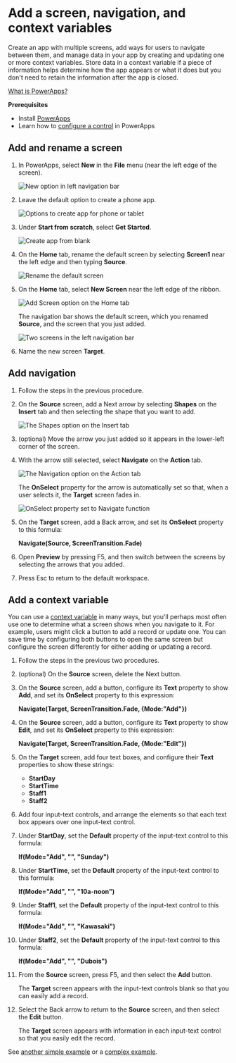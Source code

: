 <properties
	pageTitle="Add a screen, navigation, and a context variable | Microsoft PowerApps"
	description="In PowerApps, add a screen to an app, arrows to open one screen from another, and a context variable to track information between screens."
	services=""
	suite="powerapps"
	documentationCenter="na"
	authors="AFTOwen"
	manager="dwrede"
	editor=""
	tags=""/>

<tags
   ms.service="powerapps"
   ms.devlang="na"
   ms.topic="article"
   ms.tgt_pltfrm="na"
   ms.workload="na"
   ms.date="10/21/2015"
   ms.author="anneta"/>

# Add a screen, navigation, and context variables #

Create an app with multiple screens, add ways for users to navigate between them, and manage data in your app by creating and updating one or more context variables. Store data in a context variable if a piece of information helps determine how the app appears or what it does but you don't need to retain the information after the app is closed.

[What is PowerApps?](https://aka.ms/pamktg)

**Prerequisites**

- Install [PowerApps](http://aka.ms/powerappsinstall)
- Learn how to [configure a control](get-started-test-drive.md#configure-a-control) in PowerApps

## Add and rename a screen ##
1. In PowerApps, select **New** in the **File** menu (near the left edge of the screen).

	![New option in left navigation bar](./media/add-screen-context-variables/file-new.jpg)

1. Leave the default option to create a phone app.

	![Options to create app for phone or tablet](./media/add-screen-context-variables/create-phone-app.jpg)

1. Under **Start from scratch**, select **Get Started**.

	![Create app from blank](./media/add-screen-context-variables/blank-app.jpg)

1. On the **Home** tab, rename the default screen by selecting **Screen1** near the left edge and then typing **Source**.

	![Rename the default screen](./media/add-screen-context-variables/name-source-screen.jpg)

1. On the **Home** tab, select **New Screen** near the left edge of the ribbon.

	![Add Screen option on the Home tab](./media/add-screen-context-variables/add-screen.jpg)

	The navigation bar shows the default screen, which you renamed **Source**, and the screen that you just added.

	![Two screens in the left navigation bar](./media/add-screen-context-variables/two-screens-in-nav.jpg)

1. Name the new screen **Target**.

## Add navigation ##
1. Follow the steps in the previous procedure.

1. On the **Source** screen, add a Next arrow by selecting **Shapes** on the **Insert** tab and then selecting the shape that you want to add.

	![The Shapes option on the Insert tab](./media/add-screen-context-variables/add-next-arrow.jpg)

1. (optional) Move the arrow you just added so it appears in the lower-left corner of the screen.

1. With the arrow still selected, select **Navigate** on the **Action** tab.

	![The Navigation option on the Action tab](./media/add-screen-context-variables/action-navigate.jpg)

	The **OnSelect** property for the arrow is automatically set so that, when a user selects it, the **Target** screen fades in.

	![OnSelect property set to Navigate function](./media/add-screen-context-variables/onselect-default.jpg)

1. On the **Target** screen, add a Back arrow, and set its **OnSelect** property to this formula:

	**Navigate(Source, ScreenTransition.Fade)**

1. Open **Preview** by pressing F5, and then switch between the screens by selecting the arrows that you added.

1. Press Esc to return to the default workspace.

## Add a context variable ##

You can use a [context variable](working-with-variables.md) in many ways, but you'll perhaps most often use one to determine what a screen shows when you navigate to it. For example, users might click a button to add a record or update one. You can save time by configuring both buttons to open the same screen but configure the screen differently for either adding or updating a record.

1. Follow the steps in the previous two procedures.

1. (optional) On the **Source** screen, delete the Next button.

1. On the **Source** screen, add a button, configure its **Text** property to show **Add**, and set its **OnSelect** property to this expression:

	**Navigate(Target, ScreenTransition.Fade, {Mode:"Add"})**

1. On the **Source** screen, add a button, configure its **Text** property to show **Edit**, and set its **OnSelect** property to this expression:

	**Navigate(Target, ScreenTransition.Fade, {Mode:"Edit"})**

1. On the **Target** screen, add four text boxes, and configure their **Text** properties to show these strings:

	- **StartDay**
	- **StartTime**
	- **Staff1**
	- **Staff2**

1. Add four input-text controls, and arrange the elements so that each text box appears over one input-text control.

1. Under **StartDay**, set the **Default** property of the input-text control to this formula:

	**If(Mode="Add", "", "Sunday")**

1. Under **StartTime**, set the **Default** property of the input-text control to this formula:

	**If(Mode="Add", "", "10a-noon")**

1. Under **Staff1**, set the **Default** property of the input-text control to this formula:

	**If(Mode="Add", "", "Kawasaki")**

1. Under **Staff2**, set the **Default** property of the input-text control to this formula:

	**If(Mode="Add", "", "Dubois")**

1. From the **Source** screen, press F5, and then select the **Add** button.

	The **Target** screen appears with the input-text controls blank so that you can easily add a record.

1. Select the Back arrow to return to the **Source** screen, and then select the **Edit** button.

	The **Target** screen appears with information in each input-text control so that you easily edit the record.

See [another simple example](function-updatecontext.md#step-by-step-example) or a [complex example](get-started-create-from-blank.md#save-changes-and-remove-a-record).
